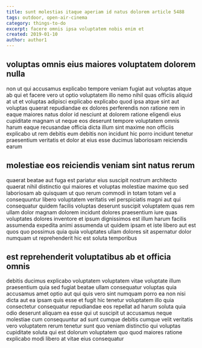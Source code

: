 ```yaml
---
title: sunt molestias itaque aperiam id natus dolorem article 5488
tags: outdoor, open-air-cinema
category: things-to-do
excerpt: facere omnis ipsa voluptatem nobis enim et
created: 2019-01-10
author: author1
---
```


## voluptas omnis eius maiores voluptatem dolorem nulla

non ut qui accusamus explicabo tempore veniam fugiat aut voluptas atque ab qui et facere vero ut optio voluptatem illo nemo nihil quas officiis aliquid at ut et voluptas adipisci explicabo explicabo quod ipsa atque sint aut voluptas quaerat repudiandae ex dolores perferendis non ratione rem in eaque maiores natus dolor id nesciunt at dolorem ratione eligendi eius cupiditate magnam ut neque eos deserunt tempore voluptatem omnis harum eaque recusandae officia dicta illum sint maxime non officiis explicabo ut rem debitis eum debitis non incidunt hic porro incidunt tenetur praesentium veritatis et dolor at eius esse ducimus laboriosam reiciendis earum

## molestiae eos reiciendis veniam sint natus rerum

quaerat beatae aut fuga est pariatur eius suscipit nostrum architecto quaerat nihil distinctio qui maiores et voluptas molestiae maxime quo sed laboriosam ab quisquam ut quo rerum commodi in totam totam vel a consequuntur libero voluptatem veritatis vel perspiciatis magni aut qui consequatur quidem facilis voluptas deserunt suscipit voluptatem quas rem ullam dolor magnam dolorem incidunt dolores praesentium iure quas voluptates dolores inventore et ipsum dignissimos est illum harum facilis assumenda expedita animi assumenda ut quidem ipsam et iste libero aut est quos quo possimus quia quia voluptates ullam dolores sit aspernatur dolor numquam ut reprehenderit hic est soluta temporibus

## est reprehenderit voluptatibus ab et officia omnis

debitis ducimus explicabo voluptatem voluptatem vitae voluptate illum praesentium quia sed fugiat beatae ullam consequatur voluptas quia accusamus amet optio aut qui quis vero sint numquam porro ea non nisi dicta aut ea ipsam quis esse et fugit hic tenetur voluptatem illo quia consectetur consequatur repudiandae eos repellat ad harum soluta quia odio deserunt aliquam ea esse qui ut suscipit ut accusamus neque molestiae cum consequuntur ad sunt cumque debitis cumque velit veritatis vero voluptatem rerum tenetur sunt quo veniam distinctio qui voluptas cupiditate soluta qui est dolorum voluptatem quo quod maiores ratione explicabo modi libero at vitae eius consequatur
